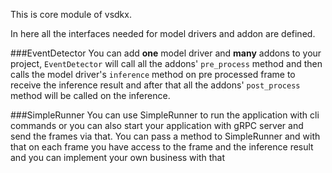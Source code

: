This is core module of vsdkx.

In here all the interfaces needed for model drivers and addon are defined.

###EventDetector
You can add **one** model driver and **many** addons to your project, 
`EventDetector` will call all the addons' `pre_process` method and then calls 
the model driver's `inference` method on pre processed frame to receive the 
inference result and after that all the addons' `post_process` method will be 
called on the inference.    

###SimpleRunner
You can use SimpleRunner to run the application with cli commands or you can 
also start your application with gRPC server and send the frames via that. 
You can pass a method to SimpleRunner and with that on each frame you have 
access to the frame and the inference result and you can implement your own 
business with that

